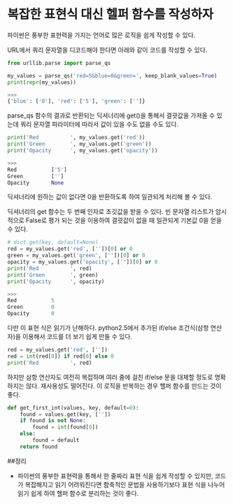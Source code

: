 # 복잡한 표현식 대신 헬퍼 함수를 작성하자

파이썬은 풍부한 표현력을 가지는 언어로 많은 로직을 쉽게 작성할 수 있다.

URL에서 쿼리 문자열을 디코드해야 한다면 아래와 같이 코드를 작성할 수 있다.
```py
from urllib.parse import parse_qs

my_values = parse_qs('red=5&blue=0&green=', keep_blank_values=True)
print(repr(my_values))

>>>
{'blue': ['0'], 'red': ['5'], 'green': ['']}
```

parse_qs 함수의 결과로 반환되는 딕셔너리에 get()을 통해서 결괏값을 가져올 수 있는데 쿼리 문자열 파라미터에 따라서 값이 있을 수도 없을 수도 있다.
```py
print('Red          ', my_values.get('red'))
print('Green        ', my_values.get('green'))
print('Opacity      ', my_values.get('opacity'))

>>>
Red           ['5']
Green         ['']
Opacity       None
```

딕셔너리에 원하는 값이 없다면 0을 반환하도록 하여 일관되게 처리해 볼 수 있다.

딕셔너리의 get 함수는 두 번째 인자로 초깃값을 받을 수 있다. 빈 문자열 리스트가 암시적으로 False로 평가 되는 것을 이용하여 결괏값이 없을 때 일관되게 기본값 0을 얻을 수 있다.
```py
# dict.get(key, default=None)
red = my_values.get('red', [''])[0] or 0
green = my_values.get('green', [''])[0] or 0
opacity = my_values.get('opacity', [''])[0] or 0
print('Red          ', red)
print('Green        ', green)
print('Opacity      ', opacity)

>>>
Red           5
Green         0
Opacity       0
```

다만 이 표현 식은 읽기가 난해하다. python2.5에서 추가된 if/else 조건식(삼항 연산자)을 이용해서 코드를 더 보기 쉽게 만들 수 있다.
```py
red = my_values.get('red', [''])
red = int(red[0]) if red[0] else 0
print('Red          ', red)
```

하지만 삼항 연산자도 여전히 복잡하며 여러 줄에 걸친 if/else 문을 대체할 정도로 명확하지는 않다. 재사용성도 떨어진다. 이 로직을 반복하는 경우 헬퍼 함수를 만드는 것이 좋다.
```py
def get_first_int(values, key, default=0):
    found = values.get(key, [''])
    if found is not None:
        found = int(found[0])
    else:
        found = default
    return found
```

##정리
* 파이썬의 풍부한 표현력을 통해서 한 줄짜리 표현 식을 쉽게 작성할 수 있지만, 코드가 복잡해지고 읽기 어려워진다면 함축적인 문법을 사용하기보다 표현 식을 나누어 읽기 쉽게 하여 헬퍼 함수로 분리하는 것이 좋다.
